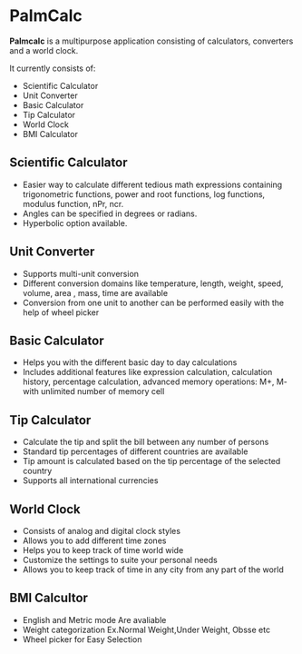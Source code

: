PalmCalc
========
**Palmcalc** is a multipurpose application consisting of calculators, converters and a world clock.

It currently consists of:


* Scientific Calculator
* Unit Converter
* Basic Calculator
* Tip Calculator
* World Clock
* BMI Calculator

Scientific Calculator
-----

* Easier way to calculate different tedious math expressions containing trigonometric functions, power and root functions, log functions, modulus function, nPr, ncr.
* Angles can be specified in degrees or  radians.
* Hyperbolic option available.

Unit Converter
-------------

* Supports multi-unit conversion
* Different conversion domains like temperature, length, weight, speed, volume, area , mass, time are available
* Conversion from one unit to another can be performed easily with the help of wheel picker

Basic Calculator
---------------

* Helps you with the different basic day to day calculations
* Includes additional features like  expression calculation, calculation history, percentage calculation, advanced memory operations: M+, M- with unlimited number of memory cell

Tip Calculator
-------------

* Calculate the tip and split the bill between any number of persons
* Standard tip percentages of different countries are available
* Tip amount is calculated based on the tip percentage of the selected country
* Supports all international currencies

World Clock
----------

* Consists of analog and digital clock styles
* Allows you to add different time zones
* Helps you to keep track of time world wide
* Customize the settings to suite your personal needs
* Allows you to keep track of time in any city from any part of the world

BMI Calcultor
------------

* English and Metric mode Are avaliable
* Weight categorization Ex.Normal Weight,Under Weight, Obsse etc
* Wheel picker for Easy Selection

